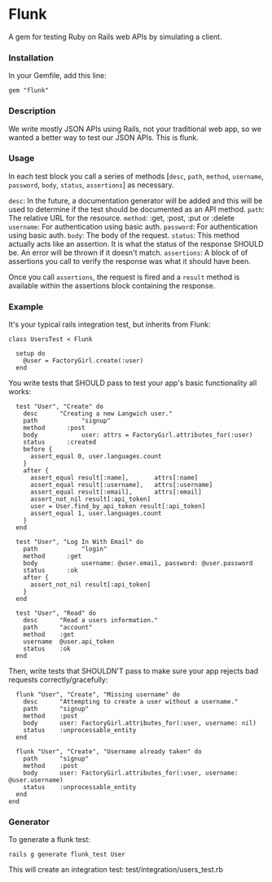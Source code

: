 Flunk
=====

A gem for testing Ruby on Rails web APIs by simulating a client.


### Installation

In your Gemfile, add this line:

    gem "flunk"

### Description

We write mostly JSON APIs using Rails, not your traditional web app, so we wanted a better way to test our JSON APIs. This is flunk.

### Usage

In each test block you call a series of methods [`desc`, `path`, `method`, `username`, `password`, `body`, `status`, `assertions`] as necessary.

`desc`: In the future, a documentation generator will be added and this will be used to determine if the test should be documented as an API method.
`path`: The relative URL for the resource.
`method`: :get, :post, :put or :delete
`username`: For authentication using basic auth.
`password`: For authentication using basic auth.
`body`: The body of the request.
`status`: This method actually acts like an assertion. It is what the status of the response SHOULD be. An error will be thrown if it doesn't match.
`assertions`: A block of of assertions you call to verify the response was what it should have been.

Once you call `assertions`, the request is fired and a `result` method is available within the assertions block containing the response.

### Example

It's your typical rails integration test, but inherits from Flunk:

    class UsersTest < Flunk

      setup do
      	@user = FactoryGirl.create(:user)
      end

You write tests that SHOULD pass to test your app's basic functionality all works:

      test "User", "Create" do
        desc      "Creating a new Langwich user."
      	path			"signup"
      	method		:post
      	body			user: attrs = FactoryGirl.attributes_for(:user)
      	status		:created
        before {
          assert_equal 0, user.languages.count
        }
        after {
          assert_equal result[:name],       attrs[:name]
          assert_equal result[:username],   attrs[:username]
          assert_equal result[:email],      attrs[:email]
          assert_not_nil result[:api_token]
          user = User.find_by_api_token result[:api_token]
          assert_equal 1, user.languages.count
        }
      end

      test "User", "Log In With Email" do
      	path			"login"
      	method		:get
      	body			username: @user.email, password: @user.password
      	status		:ok
        after {
          assert_not_nil result[:api_token]
        }
      end

      test "User", "Read" do
        desc      "Read a users information."
        path      "account"
        method    :get
        username  @user.api_token
        status    :ok
      end


Then, write tests that SHOULDN'T pass to make sure your app rejects bad requests correctly/gracefully:


      flunk "User", "Create", "Missing username" do
        desc      "Attempting to create a user without a username."
        path      "signup"
        method    :post
        body      user: FactoryGirl.attributes_for(:user, username: nil)
        status    :unprocessable_entity
      end

      flunk "User", "Create", "Username already taken" do
        path      "signup"
        method    :post
        body      user: FactoryGirl.attributes_for(:user, username: @user.username)
        status    :unprocessable_entity
      end
    end

### Generator

To generate a flunk test:

    rails g generate flunk_test User

This will create an integration test: test/integration/users_test.rb
